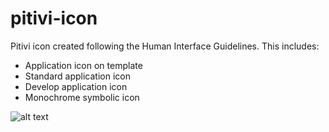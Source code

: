 # pitivi-icon
Pitivi icon created following the Human Interface Guidelines. This includes:

* Application icon on template
* Standard application icon
* Develop application icon
* Monochrome symbolic icon

![alt text](https://github.com/bdac-git/pitivi-icon/blob/main/pitivi-icon.png?raw=true)

